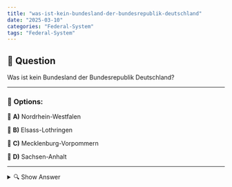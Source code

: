 ```yaml
---
title: "was-ist-kein-bundesland-der-bundesrepublik-deutschland"
date: "2025-03-10"
categories: "Federal-System"
tags: "Federal-System"
---
```


## 📌 **Question**

Was ist kein Bundesland der Bundesrepublik Deutschland?



---

### 📝 **Options:**

🔘 **A)** Nordrhein-Westfalen

🔘 **B)** Elsass-Lothringen

🔘 **C)** Mecklenburg-Vorpommern

🔘 **D)** Sachsen-Anhalt

---

<details>
  <summary>🔍 Show Answer</summary>

  <p>
💡  <b>Correct Answer:</b>  b
  </p>
  <p>
    📖<b>Explanation:</b>
    Deutschland ist die Bundesrepublik mit 16 Bundesländern, die jeweils eigene Verwaltungen und politische Strukturen haben. Zu den bekannten Bundesländern gehören Nordrhein-Westfalen, Mecklenburg-Vorpommern und Sachsen-Anhalt. Diese Regionen spielen eine zentrale Rolle in der deutschen Politik und Wirtschaft. Es gibt jedoch historische Gebiete, die heute nicht mehr als Bundesländer existieren. Ein solches Gebiet ist Elsass-Lothringen, das aktuell größtenteils zu Frankreich gehört und kein Bundesland Deutschlands ist. Daher ist Elsass-Lothringen nicht als eines der Bundesländer der Bundesrepublik Deutschland anzusehen.
  </p>
</details>
